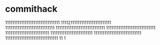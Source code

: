 # commithack
1111111111111111111111111111111
1111211111111111111111111111
1111111111111111111111111111
1111111111111111111111111111
1111111111111111111111111111
1111111111111111111111111
111111111111111111111111
111111111111111111111111111
111111111111111111111111111111
11
1
